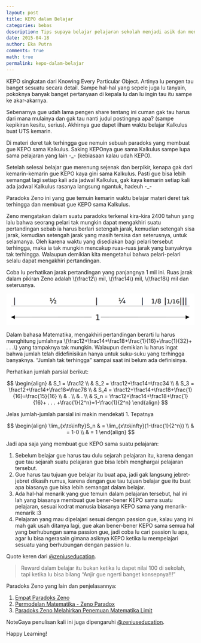 ```yaml
---
layout: post
title: KEPO dalam Belajar
categories: bebas
description: Tips supaya belajar pelajaran sekolah menjadi asik dan menyenangkan
date: 2015-04-18
author: Eka Putra
comments: true
math: true
permalink: kepo-dalam-belajar
---
```


KEPO singkatan dari Knowing Every Particular Object. Artinya lu pengen tau banget sesuatu secara detail. Sampe hal-hal yang sepele juga lu tanyain, pokoknya banyak banget pertanyaan di kepala lu dan lu ingin tau itu sampe ke akar-akarnya.

Sebenarnya gue udah lama pengen share tentang ini cuman gak tau harus dari mana mulainya dan gak tau nanti judul postingnya apa? (sampe kepikiran kesitu, serius). Akhirnya gue dapet ilham waktu belajar Kalkulus buat UTS kemarin.

Di materi deret tak terhingga gue nemuin sebuah paradoks yang membuat gue KEPO sama Kalkulus. Saking KEPOnya gue sama Kalkulus sampe lupa sama pelajaran yang lain -_- (kebiasaan kalau udah KEPO).

Setelah selesai belajar gue merenung sejenak dan berpikir, kenapa gak dari kemarin-kemarin gue KEPO kaya gini sama Kalkulus. Pasti gue bisa lebih semangat lagi setiap kali ada jadwal Kalkulus, gak kaya kemarin setiap kali ada jadwal Kalkulus rasanya langsung ngantuk, hadeuh -_-

Paradoks Zeno ini yang gue temuin kemarin waktu belajar materi deret tak terhingga dan membuat gue KEPO sama Kalkulus.

Zeno mengatakan dalam suatu paradoks terkenal kira-kira 2400 tahun yang lalu bahwa seorang pelari tak mungkin dapat mengakhiri suatu pertandingan sebab ia harus berlari setengah jarak, kemudian setengah sisa jarak, kemudian setengah jarak yang masih tersisa dan seterusnya, untuk selamanya. Oleh karena waktu yang disediakan bagi pelari tersebut terhingga, maka ia tak mungkin mencakup ruas-ruas jarak yang banyaknya tak terhingga. Walaupun demikian kita mengetahui bahwa pelari-pelari selalu dapat mengakhiri pertandingan.

Coba lu perhatikan jarak pertandingan yang panjangnya 1 mil ini. Ruas jarak dalam pikiran Zeno adalah \\(\frac12\\) mil, \\(\frac14\\) mil, \\(\frac18\\) mil dan seterusnya.

![KEPO Belajar](/assets/kepo-belajar.png "KEPO Belajar")

Dalam bahasa Matematika, mengakhiri pertandingan berarti lu harus menghitung jumlahnya \\(\frac12+\frac14+\frac18+\frac{1}{16}+\frac{1}{32}+ . . .\\) yang tampaknya tak mungkin. Walaupun demikian lu harus ingat bahwa jumlah telah didefinisikan hanya untuk suku-suku yang terhingga banyaknya. “Jumlah tak terhingga” sampai saat ini belum ada definisinya.

Perhatikan jumlah parsial berikut:

$$
\begin{align}
& S_1 = \frac12 \\
& S_2 = \frac12+\frac14=\frac34 \\
& S_3 = \frac12+\frac14+\frac18=\frac78 \\
& S_4 = \frac12+\frac14+\frac18+\frac{1}{16}=\frac{15}{16} \\
& . \\
& . \\
& S_n = \frac12+\frac14+\frac18+\frac{1}{16}+ . . . +\frac{1}{2^n}=1-\frac{1}{2^n}
\end{align}
$$

Jelas jumlah-jumlah parsial ini makin mendekati 1. Tepatnya 

$$
\begin{align}
\lim_{x\to\infty}S_n & = \lim_{x\to\infty}(1-\frac{1}{2^n}) \\
& = 1-0 \\
& = 1
\end{align}
$$

Jadi apa saja yang membuat gue KEPO sama suatu pelajaran:

1. Sebelum belajar gue harus tau dulu sejarah pelajaran itu, karena dengan gue tau sejarah suatu pelajaran gue bisa lebih menghargai pelajaran tersebut.
2. Gue harus tau tujuan gue belajar itu buat apa, jadi gak langsung jebret-jebret dikasih rumus, karena dengan gue tau tujuan belajar gue itu buat apa biasanya gue bisa lebih semangat dalam belajar.
3. Ada hal-hal menarik yang gue temuin dalam pelajaran tersebut, hal ini lah yang biasanya membuat gue bener-bener KEPO sama suatu pelajaran, sesuai kodrat manusia biasanya KEPO sama yang menarik-menarik :3
4. Pelajaran yang mau dipelajari sesuai dengan passion gue, kalau yang ini mah gak usah ditanya lagi, gue akan bener-bener KEPO sama semua hal yang berhubungan sama passion gue, jadi coba lu cari passion lu apa, agar lu bisa ngerasain gimana asiknya KEPO ketika lu mempelajari sesuatu yang berhubungan dengan passion lu.

Quote keren dari [@zeniuseducation](https://twitter.com/zeniuseducation "@zeniuseducation").

> Reward dalam belajar itu bukan ketika lu dapet nilai 100 di sekolah, tapi ketika lu bisa bilang “Anjir gue ngerti banget konsepnya!!!”

Paradoks Zeno yang lain dan penjelasannya:

1. [Empat Paradoks Zeno](https://zenosphere.wordpress.com/2011/01/28/empat-paradoks-zeno/ "Empat Paradoks Zeno")
2. [Permodelan Matematika - Zeno Paradox](https://www.zenius.net/blog/4110/model-matematika-zeno-paradox-penulisan-angka "Permodelan Matematika - Zeno Paradox")
3. [Paradoks Zeno Melahirkan Penemuan Matematika Limit](http://apiqquantum.com/2013/08/28/5-paradoks-zeno-melahirkan-penemuan-matematika-limit/ "Paradoks Zeno Melahirkan Penemuan Matematika Limit")

<span class="box warning small">Note</span>Gaya penulisan kali ini juga dipengaruhi [@zeniuseducation](https://twitter.com/zeniuseducation "@zeniuseducation").

Happy Learning!
